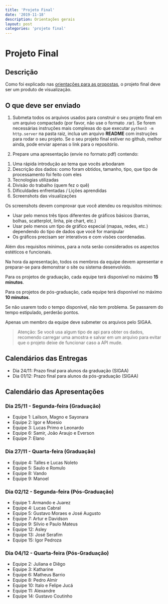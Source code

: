 ```yaml
---
title: 'Projeto Final'
date: '2019-11-18'
description: Orientações gerais
layout: post
categories: 'projeto final'
---
```


# Projeto Final

## Descrição
Como foi explicado nas [orientações para as propostas](/datavis-course/tasks/2019-10-07-proposta.html), o projeto final deve ser um produto de visualização.

## O que deve ser enviado

1) Submeta todos os arquivos usados para construir o seu projeto final em um arquivo compactado (por favor, não use o formato .rar). Se forem necessárias instruções mais complexas do que executar `python3 -m http.server` na pasta raiz, inclua um arquivo **README** com instruções para rodar o seu projeto. Se o seu projeto final estiver no github, melhor ainda, pode enviar apenas o link para o repositório.

2) Prepare uma apresentação (envie no formato pdf) contendo: 

1. Uma rápida introdução ao tema que vocês arbodaram
2. Descrição dos dados: como foram obtidos, tamanho, tipo, que tipo de processamento foi feito com eles
3. Tecnologias utilizadas
4. Divisão do trabalho (quem fez o quê)
5. Dificuldades enfrentadas / Lições aprendidas
6. Screenshots das visualizações

Os screenshots devem comprovar que você atendeu os requisitos mínimos:
* Usar pelo menos três tipos diferentes de gráficos básicos (barras, bolhas, scatterplot, linha, pie chart, etc.)
* Usar pelo menos um tipo de gráfico especial (mapas, redes, etc.) dependendo do tipo de dados que você for manipular
* Os gráficos precisam ser interativos e com visões coordenadas.

Além dos requisitos mínimos, para a nota serão considerados os aspectos estéticos e funcionais.

Na hora da apresentação, todos os membros da equipe devem apresentar e preparar-se para demonstrar o site ou sistema desenvolvido. 

Para os projetos de graduação, cada equipe terá disponível no máximo **15 minutos**. 

Para os projetos de pós-graduação, cada equipe terá disponível no máximo **10 minutos**. 

Se não usarem todo o tempo disponível, não tem problema. Se passarem do tempo estipulado, perderão pontos.

Apenas um membro da equipe deve submeter os arquivos pelo SIGAA.

> Atenção:  Se você usa algum tipo de api para obter os dados, recomendo carregar uma amostra e salvar em um arquivo para evitar que o projeto deixe de funcionar caso a API mude.

## Calendários das Entregas
* Dia 24/11: Prazo final para alunos da graduação (SIGAA)
* Dia 01/12: Prazo final para alunos da pós-graduação (SIGAA)

## Calendário das Apresentações

### Dia 25/11 - Segunda-feira (Graduação)
* Equipe 1: Lailson, Magno e Sayonara
* Equipe 2: Igor e Moesio
* Equipe 3: Lucas Primo e Leonardo
* Equipe 6: Samir, João Araujo e Everson
* Equipe 7: Elano

### Dia 27/11 - Quarta-feira (Graduação)
* Equipe 4: Talles e Lucas Noleto
* Equipe 5: Saulo e Romulo
* Equipe 8: Vando
* Equipe 9: Manoel


### Dia 02/12 - Segunda-feira (Pós-Graduação)
* Equipe 1: Armando e Juarez
* Equipe 4: Lucas Cabral
* Equipe 5: Gustavo Moraes e José Augusto
* Equipe 7: Artur e Davidson
* Equipe 9: Silvio e Paulo Mateus
* Equipe 12: Asley
* Equipe 13: José Serafim
* Equipe 15: Igor Pedroza


### Dia 04/12 - Quarta-feira (Pós-Graduação)
* Equipe 2: Juliana e Diêgo
* Equipe 3: Katharine
* Equipe 6: Matheus Barrio
* Equipe 8: Pedro Almir
* Equipe 10: Italo e Felipe Jucá
* Equipe 11: Alexandre
* Equipe 14: Gustavo Coutinho
